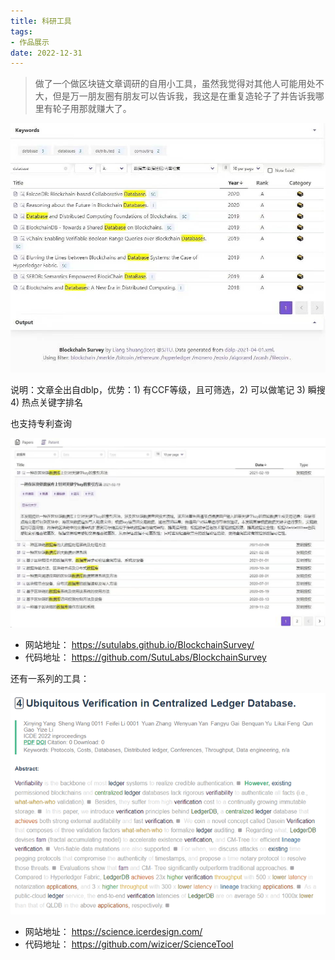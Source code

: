 ```yaml
---
title: 科研工具
tags:
- 作品展示
date: 2022-12-31
---
```


<!-- 2021-4-1 -->

> 做了一个做区块链文章调研的自用小工具，虽然我觉得对其他人可能用处不大，但是万一朋友圈有朋友可以告诉我，我这是在重复造轮子了并告诉我哪里有轮子用那就赚大了。

![](2.jpg)

说明：文章全出自dblp，优势：1) 有CCF等级，且可筛选，2) 可以做笔记 3) 瞬搜 4) 热点关键字排名

也支持专利查询

![](3.jpg)

- 网站地址： https://sutulabs.github.io/BlockchainSurvey/
- 代码地址： https://github.com/SutuLabs/BlockchainSurvey

还有一系列的工具：

![](1.png)

- 网站地址： https://science.icerdesign.com/
- 代码地址： https://github.com/wizicer/ScienceTool